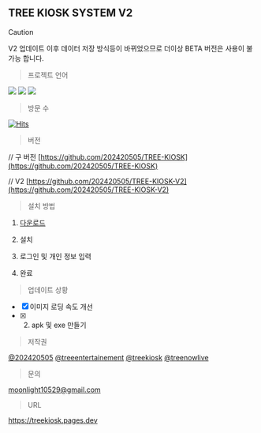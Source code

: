 ## TREE KIOSK SYSTEM V2

> [!CAUTION]
> V2 업데이트 이후 데이터 저장 방식등이 바뀌었으므로 더이상 BETA 버전은 사용이 불가능 합니다.

>프로젝트 언어

<img src="https://img.shields.io/badge/html5-E34F26?style=for-the-badge&logo=html5&logoColor=white">
<img src="https://img.shields.io/badge/javascript-F7DF1E?style=for-the-badge&logo=javascript&logoColor=white">
<img src="https://img.shields.io/badge/css-1572B6?style=for-the-badge&logo=css3&logoColor=white">

>방문 수

[![Hits](https://hits.seeyoufarm.com/api/count/incr/badge.svg?url=https%3A%2F%2Fgithub.com%2Ftreeentertainment%2FKIOSK%2Ftree%2Fmain%2FV2&count_bg=%2379C83D&title_bg=%23555555&icon=&icon_color=%23E7E7E7&title=%EB%B0%A9%EB%AC%B8%EC%9E%90+%EC%88%98&edge_flat=false)](https://hits.seeyoufarm.com)

>버전

// 구 버전
[https://github.com/202420505/TREE-KIOSK](https://github.com/202420505/TREE-KIOSK)

// V2
[https://github.com/202420505/TREE-KIOSK-V2](https://github.com/202420505/TREE-KIOSK-V2)

>설치 방법

1. [다운로드](https://github.com/treeentertainment/KIOSK/releases/latest)

2. 설치

3. 로그인 및 개인 정보 입력

4. 완료

>업데이트 상황

 - [x] 이미지 로딩 속도 개선
 - [x] 2. apk 및 exe 만들기

>저작권

[@202420505](https://github.com/202420505) [@treeentertainement](https://github.com/treeentertainment) [@treekiosk](https://github.com/treekiosk) [@treenowlive](https://github.com/treenowlive)


>문의

moonlight10529@gmail.com

>URL

https://treekiosk.pages.dev
